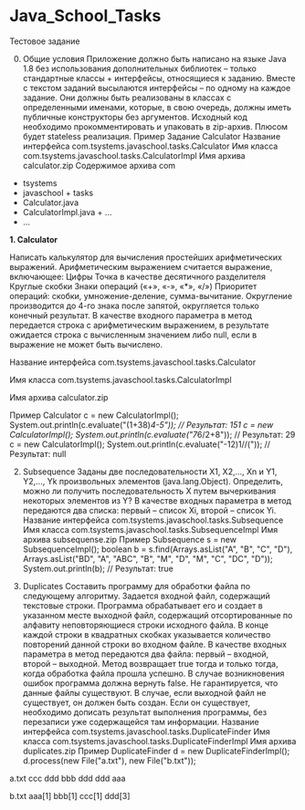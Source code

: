 # Java_School_Tasks
Тестовое задание

0. Общие условия
Приложение должно быть написано на языке Java 1.8 без использования дополнительных библиотек – только стандартные классы + интерфейсы, относящиеся к заданию.
Вместе с текстом заданий высылаются интерфейсы – по одному на каждое задание. Они должны быть реализованы в классах с определенными именами, которые, в свою очередь, должны иметь публичные конструкторы без аргументов.
Исходный код необходимо прокомментировать и упаковать в zip-архив. Плюсом будет stateless реализация.
Пример
Задание
Calculator
Название интерфейса
com.tsystems.javaschool.tasks.Calculator
Имя класса
com.tsystems.javaschool.tasks.CalculatorImpl
Имя архива
calculator.zip
Содержимое архива
com
+ tsystems
+ javaschool + tasks
+ Calculator.java
+ CalculatorImpl.java + ...
+ ...

<strong>1. Calculator</strong>

Написать калькулятор для вычисления простейших арифметических выражений.
Арифметическим выражением считается выражение, включающее:
Цифры Точка в качестве десятичного разделителя
Круглые скобки Знаки операций («+», «-», «*», «/»)
Приоритет операций: скобки, умножение-деление, сумма-вычитание. Округление производится до 4-го знака после запятой, округляется только конечный результат.
В качестве входного параметра в метод передается строка с арифметическим выражением, в результате ожидается строка с вычисленным значением либо null, если в выражение не может быть вычислено.

Название интерфейса
com.tsystems.javaschool.tasks.Calculator

Имя класса
com.tsystems.javaschool.tasks.CalculatorImpl

Имя архива
calculator.zip

Пример
Calculator c = new CalculatorImpl();
System.out.println(c.evaluate("(1+38)*4-5")); // Результат: 151
c = new CalculatorImpl();
System.out.println(c.evaluate("7*6/2+8")); // Результат: 29
c = new CalculatorImpl(); System.out.println(c.evaluate("-12)1//(")); // Результат: null

2. Subsequence
Заданы две последовательности X1, X2,..., Xn и Y1, Y2,…, Yk произвольных элементов (java.lang.Object). Определить, можно ли получить последовательность X путем вычеркивания некоторых элементов из Y?
В качестве входных параметра в метод передаются два списка: первый – список Xi, второй – список Yi.
Название интерфейса
com.tsystems.javaschool.tasks.Subsequence
Имя класса
com.tsystems.javaschool.tasks.SubsequenceImpl
Имя архива
subsequense.zip
Пример
Subsequence s = new SubsequenceImpl();
boolean b = s.find(Arrays.asList("A", "B", "C", "D"), Arrays.asList("BD", "A", "ABC", "B", "M", "D", "M", "C", "DC", "D"));
System.out.println(b); // Результат: true

3. Duplicates
Составить программу для обработки файла по следующему алгоритму. Задается входной файл, содержащий текстовые строки. Программа обрабатывает его и создает в указанном месте выходной файл, содержащий отсортированные по алфавиту неповторяющиеся строки исходного файла. В конце каждой строки в квадратных скобках указывается количество повторений данной строки во входном файле.
В качестве входных параметра в метод передаются два файла: первый – входной, второй – выходной. Метод возвращает true тогда и только тогда, когда обработка файла прошла успешно. В случае возникновения ошибок программа должна вернуть false.
Не гарантируется, что данные файлы существуют. В случае, если выходной файл не существует, он должен быть создан. Если он существует, необходимо дописать результат выполнения программы, без перезаписи уже содержащейся там информации.
Название интерфейса
com.tsystems.javaschool.tasks.DuplicateFinder
Имя класса
com.tsystems.javaschool.tasks.DuplicateFinderImpl
Имя архива
duplicates.zip
Пример
DuplicateFinder d = new DuplicateFinderImpl(); d.process(new File("a.txt"), new File("b.txt"));

a.txt
ccc
ddd 
bbb 
ddd 
ddd 
aaa

b.txt
aaa[1]
bbb[1]
ccc[1]
ddd[3]


